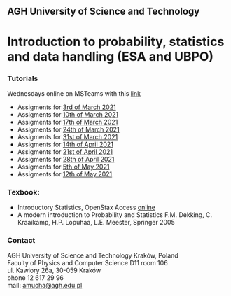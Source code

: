 ## AGH University of Science and Technology
# Introduction to probability, statistics and data handling (ESA and UBPO)

### Tutorials
Wednesdays online on MSTeams with this [link](https://teams.microsoft.com/l/team/19%3a3c0831d29f6b49dd8754afb0863cb075%40thread.tacv2/conversations?groupId=e08470b9-ecc7-42d5-90c9-cb1af728379f&tenantId=80b1033f-21e0-4a82-bbc0-f05fdccd3bc8) 

- Assigments for [3rd of March 2021](/FILES/Tutorial_1.pdf) 
- Assigments for [10th of March 2021](/FILES/Tutorial_2.pdf) 
- Assigments for [17th of March 2021](/FILES/Tutorial_3.pdf)
- Assigments for [24th of March 2021](/FILES/Tutorial_4.pdf)
- Assigments for [31st of March 2021](/FILES/Tutorial_5.pdf)
- Assigments for [14th of April 2021](/FILES/Tutorial_6.pdf) 
- Assigments for [21st of April 2021](/FILES/Tutorial_6.pdf) 
- Assigments for [28th of April 2021](/FILES/Tutorial_7.pdf) 
- Assigments for [5th of May 2021](/FILES/Tutorial_7.pdf) 
- Assigments for [12th of May 2021](/FILES/Tutorial_7.pdf) 



### Texbook: 
- Introductory Statistics, OpenStax Access [online](https://openstax.org/details/introductory-statistics)
- A modern introduction to Probability and Statistics F.M. Dekking, C. Kraaikamp, H.P. Lopuhaa, L.E. Meester, Springer 2005

### Contact
AGH University of Science and Technology Kraków, Poland <br>
Faculty of Physics and Computer Science
D11 room 106 <br>
ul. Kawiory 26a, 30-059 Kraków <br>
phone 12 617 29 96 <br>
mail: amucha@agh.edu.pl

